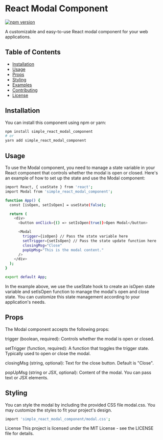# React Modal Component

[![npm version](https://img.shields.io/npm/v/simple_react_modal_component.svg)](https://www.npmjs.com/package/simple_react_modal_component)

A customizable and easy-to-use React modal component for your web applications.

## Table of Contents

- [Installation](#installation)
- [Usage](#usage)
- [Props](#props)
- [Styling](#styling)
- [Examples](#examples)
- [Contributing](#contributing)
- [License](#license)

## Installation

You can install this component using npm or yarn:

```bash
npm install simple_react_modal_component
# or
yarn add simple_react_modal_component
```

## Usage

To use the Modal component, you need to manage a state variable in your React component that controls whether the modal is open or closed. Here's an example of how to set up the state and use the Modal component:

```bash
import React, { useState } from 'react';
import Modal from 'simple_react_modal_component';

function App() {
  const [isOpen, setIsOpen] = useState(false);

  return (
    <div>
      <button onClick={() => setIsOpen(true)}>Open Modal</button>

      <Modal
        trigger={isOpen} // Pass the state variable here
        setTrigger={setIsOpen} // Pass the state update function here
        closingMsg="Close"
        popUpMsg="This is the modal content."
      />
    </div>
  );
}

export default App;
```

In the example above, we use the useState hook to create an isOpen state variable and setIsOpen function to manage the modal's open and close state. You can customize this state management according to your application's needs.

## Props

The Modal component accepts the following props:

trigger (boolean, required): Controls whether the modal is open or closed.

setTrigger (function, required): A function that toggles the trigger state. Typically used to open or close the modal.

closingMsg (string, optional): Text for the close button. Default is "Close".

popUpMsg (string or JSX, optional): Content of the modal. You can pass text or JSX elements.

## Styling

You can style the modal by including the provided CSS file modal.css. You may customize the styles to fit your project's design.

```bash
import 'simple_react_modal_component/modal.css';
```

License
This project is licensed under the MIT License - see the LICENSE file for details.
